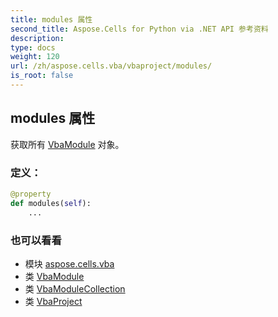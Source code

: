 ```yaml
---
title: modules 属性
second_title: Aspose.Cells for Python via .NET API 参考资料
description:
type: docs
weight: 120
url: /zh/aspose.cells.vba/vbaproject/modules/
is_root: false
---
```

## modules 属性

获取所有 [VbaModule](/cells/python-net/zh/aspose.cells.vba/vbamodule) 对象。
### 定义：
```python
@property
def modules(self):
    ...
```

### 也可以看看
* 模块 [aspose.cells.vba](../../)
* 类 [VbaModule](/cells/python-net/zh/aspose.cells.vba/vbamodule)
* 类 [VbaModuleCollection](/cells/python-net/zh/aspose.cells.vba/vbamodulecollection)
* 类 [VbaProject](/cells/python-net/zh/aspose.cells.vba/vbaproject)
